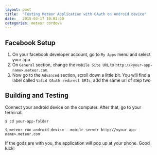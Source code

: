 ```yaml
---
layout: post
title:  "Testing Meteor Application with OAuth on Android device"
date:   2015-03-17 19:01:00
categories: meteor cordova
---
```


## Facebook Setup

1. On your facebook developer account, go to `My Apps` menu and select your app.
2. On `General` section, change the `Mobile Site URL` to `http://<your-app-name>.meteor.com`.
3. Now go to the `Advanced` section, scroll down a little bit. You will find a label called `Valid OAuth redirect URIs`, add the same url of step two

## Building and Testing

Connect your android device on the computer. After that, go to your terminal.

```
$ cd your-app-folder
```

```
$ meteor run android-device --mobile-server http://<your-app-name>.meteor.com
```

If the gods are with you, the application will pop up at your phone.
Good luck!
